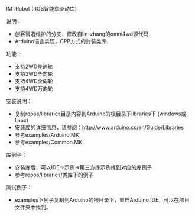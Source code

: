 IMTRobot  (ROS智能车驱动库)

说明：

 - 创客智造维护的分支，修改自lin-zhang的omni4wd源代码.
 - Arduino语言实现，CPP方式的封装类库.



功能：

 - 支持2WD差速轮
 - 支持3WD全向轮
 - 支持4WD全向轮
 - 支持4WD万向轮
 
安装说明：

 - 复制repos/libraries目录内容到Arduino的根目录下libraries下 (windows或linux)
 - 安装库的详细信息，请参阅：http://www.arduino.cc/en/Guide/Libraries
 - 参考examples/Arduino.MK
 - 参考examples/Common.MK
 
 

库例子：

 - 安装库后，可以IDE->示例->第三方库示例找到对应的库例子
 - 参考repos/libraries/类库下的例子
 

测试例子：

 - examples下例子复制到Arduino的根目录下，重启Arduino IDE，可以在项目文件夹中找到。
 





